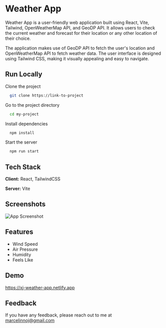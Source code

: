 
# Weather App

Weather App is a user-friendly web application built using React, Vite, Tailwind, OpenWeatherMap API, and GeoDP API. It allows users to check the current weather and forecast for their location or any other location of their choice.

The application makes use of GeoDP API to fetch the user's location and OpenWeatherMap API to fetch weather data. The user interface is designed using Tailwind CSS, making it visually appealing and easy to navigate.


## Run Locally

Clone the project

```bash
  git clone https://link-to-project
```

Go to the project directory

```bash
  cd my-project
```

Install dependencies

```bash
  npm install
```

Start the server

```bash
  npm run start
```


## Tech Stack

**Client:** React, TailwindCSS

**Server:** Vite


## Screenshots

![App Screenshot](https://xj-portfolio.netlify.app/images/WeatherApp.jpg)


## Features

- Wind Speed
- Air Pressure
- Humidity
- Feels Like


## Demo

https://xj-weather-app.netlify.app

## Feedback

If you have any feedback, please reach out to me at marcelinnoj@gmail.com

